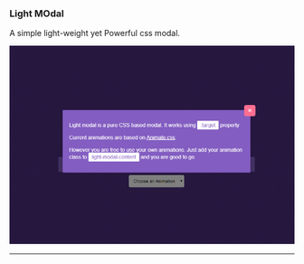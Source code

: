 <h3>Light MOdal</h3>

<p>A simple light-weight yet Powerful css modal.</p>
<p><img src="screen.png" alt="screenshot">
<hr />
